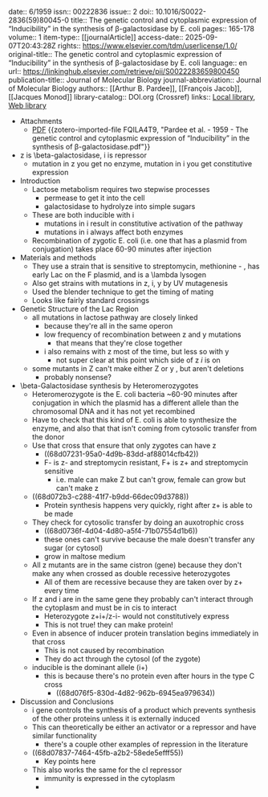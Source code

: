 date:: 6/1959
issn:: 00222836
issue:: 2
doi:: 10.1016/S0022-2836(59)80045-0
title:: The genetic control and cytoplasmic expression of “Inducibility” in the synthesis of β-galactosidase by E. coli
pages:: 165-178
volume:: 1
item-type:: [[journalArticle]]
access-date:: 2025-09-07T20:43:28Z
rights:: https://www.elsevier.com/tdm/userlicense/1.0/
original-title:: The genetic control and cytoplasmic expression of “Inducibility” in the synthesis of β-galactosidase by E. coli
language:: en
url:: https://linkinghub.elsevier.com/retrieve/pii/S0022283659800450
publication-title:: Journal of Molecular Biology
journal-abbreviation:: Journal of Molecular Biology
authors:: [[Arthur B. Pardee]], [[François Jacob]], [[Jacques Monod]]
library-catalog:: DOI.org (Crossref)
links:: [Local library](zotero://select/library/items/DY8KXUWF), [Web library](https://www.zotero.org/users/6106196/items/DY8KXUWF)

- Attachments
	- [PDF](zotero://select/library/items/FQILA4T9) {{zotero-imported-file FQILA4T9, "Pardee et al. - 1959 - The genetic control and cytoplasmic expression of “Inducibility” in the synthesis of β-galactosidase.pdf"}}
- z is \beta\-galactosidase, i is repressor
	- mutation in z you get no enzyme, mutation in i you get constitutive expression
- Introduction
	- Lactose metabolism requires two stepwise processes
		- permease to get it into the cell
		- galactosidase to hydrolyze into simple sugars
	- These are both inducible with i
		- mutations in i result in constitutive activation of the pathway
		- mutations in i always affect both enzymes
	- Recombination of zygotic E. coli (i.e. one that has a plasmid from conjugation) takes place 60-90 minutes after injection
- Materials and methods
	- They use a strain that is sensitive to streptomycin, methionine - , has early Lac on the F plasmid, and is a \lambda lysogen
	- Also get strains with mutations in z, i, y by UV mutagenesis
	- Used the blender technique to get the timing of mating
	- Looks like fairly standard crossings
- Genetic Structure of the Lac Region
	- all mutations in lactose pathway are closely linked
		- because they're all in the same operon
		- low frequency of recombination between z and y mutations
			- that means that they're close together
		- i also remains with z most of the time, but less so with y
			- not super clear at this point which side of z *i* is on
	- some mutants in Z can't make either Z or y , but aren't deletions
		- probably nonsense?
- \beta-Galactosidase synthesis by Heteromerozygotes
	- Heteromerozygote is the E. coli bacteria ~60-90 minutes after conjugation in which the plasmid has a different allele than the chromosomal DNA and it has not yet recombined
	- Have to check that this kind of E. coli is able to synthesize the enzyme, and also that that isn't coming from cytosolic transfer from the donor
	- Use that cross that ensure that only zygotes can have z
		- ((68d07231-95a0-4d9b-83dd-af88014cfb42))
		- F- is z- and streptomycin resistant, F+ is z+ and streptomycin sensitive
			- i.e. male can make Z but can't grow, female can grow but can't make z
	- ((68d072b3-c288-41f7-b9dd-66dec09d3788))
		- Protein synthesis happens very quickly, right after z+ is able to be made
	- They check for cytosolic transfer by doing an auxotrophic cross
		- ((68d0736f-4d04-4d80-a5f4-71b07554d1b6))
		- these ones can't survive because the male doesn't transfer any sugar (or cytosol)
		- grow in maltose medium
	- All z mutants are in the same cistron (gene) because they don't make any when crossed as double recessive heterozygotes
		- All of them are recessive because they are taken over by z+ every time
	- If z and i are in the same gene they probably can't interact through the cytoplasm and must be in cis to interact
		- Heterozygote z+i+/z-i- would not constitutively express
		- This is not true! they can make protein!
	- Even in absence of inducer protein translation begins immediately in that cross
		- This is not caused by recombination
		- They do act through the cytosol (of the zygote)
	- inducible is the dominant allele (i+)
		- this is because there's no protein even after hours in the type C cross
			- ((68d076f5-830d-4d82-962b-6945ea979634))
- Discussion and Conclusions
	- i gene controls the synthesis of a product which prevents synthesis of the other proteins unless it is externally induced
	- This can theoretically be either an activator or a repressor and have similar functionality
		- there's a couple other examples of repression in the literature
	- ((68d07837-7464-45fb-a2b2-58ede5efff55))
		- Key points here
	- This also works the same for the cI repressor
		- immunity is expressed in the cytoplasm
		-